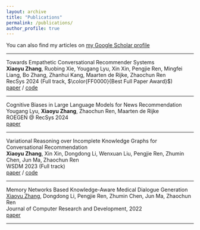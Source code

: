 ```yaml
---
layout: archive
title: "Publications"
permalink: /publications/
author_profile: true
---
```


You can also find my articles on [my Google Scholar profile](https://scholar.google.com/citations?user=pf5Q3JAAAAAJ)

---

   Towards Empathetic Conversational Recommender Systems  
   **Xiaoyu Zhang**, Ruobing Xie, Yougang Lyu, Xin Xin, Pengjie Ren, Mingfei Liang, Bo Zhang, Zhanhui Kang, Maarten de Rijke, Zhaochun Ren  
   RecSys 2024 (Full track, $\color{FF0000}{Best Full Paper Award}$)  
   [paper](https://doi.org/10.1145/3640457.3688133) / [code](https://github.com/zxd-octopus/ECR)

---

   Cognitive Biases in Large Language Models for News Recommendation  
   Yougang Lyu, **Xiaoyu Zhang**, Zhaochun Ren, Maarten de Rijke  
   ROEGEN @ RecSys 2024  
   [paper](https://doi.org/10.48550/arXiv.2410.02897)

---

   Variational Reasoning over Incomplete Knowledge Graphs for Conversational Recommendation  
   **Xiaoyu Zhang**, Xin Xin, Dongdong Li, Wenxuan Liu, Pengjie Ren, Zhumin Chen, Jun Ma, Zhaochun Ren  
   WSDM 2023 (Full track)  
   [paper](https://doi.org/10.1145/3539597.3570426) / [code](https://github.com/zxd-octopus/VRICR)

---

   Memory Networks Based Knowledge-Aware Medical Dialogue Generation  
   [Xiaoyu Zhang](https://github.com/zxd-octopus/VRICR), Dongdong Li, Pengjie Ren, Zhumin Chen, Jun Ma, Zhaochun Ren  
   Journal of Computer Research and Development, 2022  
   [paper](https://doi.org/10.7544/issn1000-1239.20210851)

---


